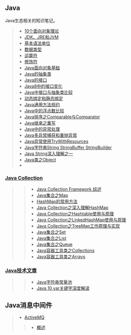 ## Java
Java生态相关的知识笔记。

> - [10个面向对象理论](./Java基础/10个面向对象理论.md)
> - [JDK、JRE和JVM](./Java基础/JDK,JRE和JVM.md)
> - [基本语法单位](./Java基础/基本语法单位.md)
> - [数据类型](./Java基础/数据类型.md)
> - [运算符](./Java基础/运算符.md)
> - [修饰符](./Java基础/修饰符.md)
> - [Java面向对象基础](./Java基础/Java面向对象基础.md)
> - [Java的抽象类](./Java基础/Java的抽象类.md)
> - [Java的接口](./Java基础/Java的接口.md)
> - [Java8中的接口变化](./Java基础/Java8中的接口变化.md)
> - [Java中接口与抽象类比较](./Java基础/Java中接口与抽象类比较.md)
> - [动态绑定和静态绑定](./Java基础/动态绑定和静态绑定.md)
> - [Java通用方法规约](./Java基础/Java通用方法规约.md)
> - [Java中的浮点数比较](./Java基础/Java浮点数比较.md)
> - [Java排序之Comparable与Comparator](./Java基础/Java排序之Comparable与Comparator.md)
> - [Java继承之重写](./Java基础/Java继承之重写.md)
> - [Java中的异常处理](./Java基础/Java中的异常处理.md)
> - [Java多异常捕获和重抛异常](./Java基础/Java多异常捕获和重抛异常.md)
> - [Java异常使用TryWithResources](./Java基础/Java异常使用TryWithResources.md)
> - [Java字符串String StringBuffer StringBuilder](./Java基础/Java字符串StringStringBufferStringBuilder.md)
> - [Java String深入理解之一](./Java基础/JavaString深入理解之一.md)
> - [Java类之Object](./Java基础/Java类之Object.md)
> - 
>  
### [Java Collection](./Java基础/collection)
>> - [Java Collection Framework 综述](./Java基础/collection/Java集合类框架.md)
>> - [Java集合之Map](./Java基础/collection/Java集合之Map.md)
>> - [HashMap的常用方法](./Java基础/collection/HashMap的常用方法.md)
>> - [Java Collection之深入理解HashMap](./Java基础/collection/JavaCollection之深入理解HashMap.md)
>> - [Java Collection之Hashtable使用与原理](./Java基础/collection/JavaCollection之深入理解Hashtable.md)
>> - [Java Collection之LinkedHashMap使用与原理](./Java基础/collection/JavaCollection之深入理解LinkedHashMap.md)
>> - [Java Collection之TreeMap工作原理与实现](./Java基础/collection/JavaCollection之TreeMap工作原理与实现.md)
>> - [Java集合之Set]()
>> - [Java集合之List](./Java基础/collection/Java集合之List.md)
>> - [Java集合之Queue](./Java基础/collection/Java集合之Queue.md)
>> - [Java容器工具类之Collections](./Java基础/collection/Java容器工具类之Collections.md)
>> - [Java容器工具类之Arrays](./Java基础/collection/Java容器工具类之Arrays.md)
>
> 
### [Java技术文章](./Java基础/Java技术文章) 
>> - [Java字符串常量池](./Java基础/Java技术文章/字符串常量池.md)
>> - [Java 10 var关键字深度解读](./Java基础/Java技术文章/Java-10-var关键字深度解读.md)

## Java消息中间件
> - [ActiveMQ](./消息中间件ActiveMQ)
>> - [概述](./消息中间件ActiveMQ/01-概述.md)